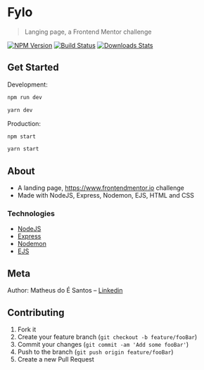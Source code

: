 # Fylo

> Langing page, a Frontend Mentor challenge

[![NPM Version][npm-image]][npm-url]
[![Build Status][travis-image]][travis-url]
[![Downloads Stats][npm-downloads]][npm-url]

## Get Started

Development:

```sh
npm run dev

yarn dev
```

Production:

```sh
npm start

yarn start
```

## About

<ul>
    <li>A landing page, <a href="https://www.frontendmentor.io">https://www.frontendmentor.io</a> challenge</li>
    <li>Made with NodeJS, Express, Nodemon, EJS, HTML and CSS</li>
</ul>

### Technologies

<ul>
<li><a href="https://nodejs.org/en/docs/">NodeJS</a></li>
<li><a href="https://expressjs.com/pt-br/">Express</a></li>
<li><a href="https://nodemon.io/">Nodemon</a></li>
<li><a href="https://ejs.co/">EJS</a></li>
</ul>

## Meta

Author: Matheus do É Santos – [Linkedin](https://www.linkedin.com/in/matheusdoe-dev/)

## Contributing

1. Fork it
2. Create your feature branch (`git checkout -b feature/fooBar`)
3. Commit your changes (`git commit -am 'Add some fooBar'`)
4. Push to the branch (`git push origin feature/fooBar`)
5. Create a new Pull Request

<!-- Markdown link & img dfn's -->

[npm-image]: https://img.shields.io/npm/v/datadog-metrics.svg?style=flat-square
[npm-url]: https://npmjs.org/package/datadog-metrics
[npm-downloads]: https://img.shields.io/npm/dm/datadog-metrics.svg?style=flat-square
[travis-image]: https://img.shields.io/travis/dbader/node-datadog-metrics/master.svg?style=flat-square
[travis-url]: https://travis-ci.org/dbader/node-datadog-metrics
